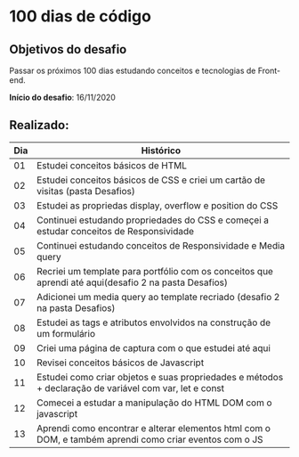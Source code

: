 # 100 dias de código  

## Objetivos do desafio  

Passar os próximos 100 dias estudando conceitos e tecnologias de Front-end.  

**Início do desafio**: 16/11/2020  

## Realizado:

|Dia|Histórico|
|---|---------|
|01|Estudei conceitos básicos de HTML|
|02|Estudei conceitos básicos de CSS e criei um cartão de visitas (pasta Desafios)|
|03|Estudei as propriedas display, overflow e position do CSS|
|04|Continuei estudando propriedades do CSS e começei a estudar conceitos de Responsividade|
|05|Continuei estudando conceitos de Responsividade e Media query|
|06|Recriei um template para portfólio com os conceitos que aprendi até aqui(desafio 2 na pasta Desafios)|
|07|Adicionei um media query ao template recriado (desafio 2 na pasta Desafios)|
|08|Estudei as tags e atributos envolvidos na construção de um formulário|
|09|Criei uma página de captura com o que estudei até aqui|
|10|Revisei conceitos básicos de Javascript|
|11|Estudei como criar objetos e suas propriedades e métodos + declaração de variável com var, let e const|
|12|Comecei a estudar a manipulação do HTML DOM com o javascript|
|13|Aprendi como encontrar e alterar elementos html com o DOM, e também aprendi como criar eventos com o JS|